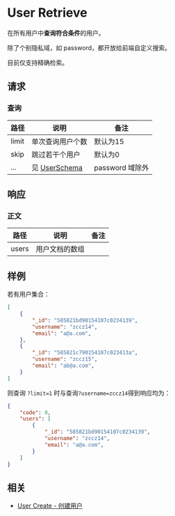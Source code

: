 # User Retrieve

在所有用户中**查询符合条件**的用户。

除了个别隐私域，如 password，都开放给前端自定义搜索。

目前仅支持精确检索。

## 请求

### 查询


| 路径    | 说明                                   | 备注           |
| ----- | ------------------------------------ | ------------ |
| limit | 单次查询用户个数                             | 默认为15        |
| skip  | 跳过若干个用户                              | 默认为0         |
| ...   | 见 [UserSchema](../../models/user.js) | password 域除外 |

## 响应

### 正文

| 路径    | 说明      | 备注   |
| ----- | ------- | ---- |
| users | 用户文档的数组 |      |

## 样例

若有用户集合：

```json
[
    {
        "_id": "585821bd90154107c0234139",
        "username": "zccz14",
        "email": "a@a.com",
    },
    {
        "_id": "585821c790154107c023413a",
        "username": "zccz15",
        "email": "ab@a.com",
    }
]
```

则查询 `?limit=1` 时与查询`?username=zccz14`得到响应均为：

```json
{
    "code": 0,
    "users": [
        {
            "_id": "585821bd90154107c0234139",
            "username": "zccz14",
            "email": "a@a.com",
        }
    ]
}
```

## 相关

+ [User Create - 创建用户](user_create.md)